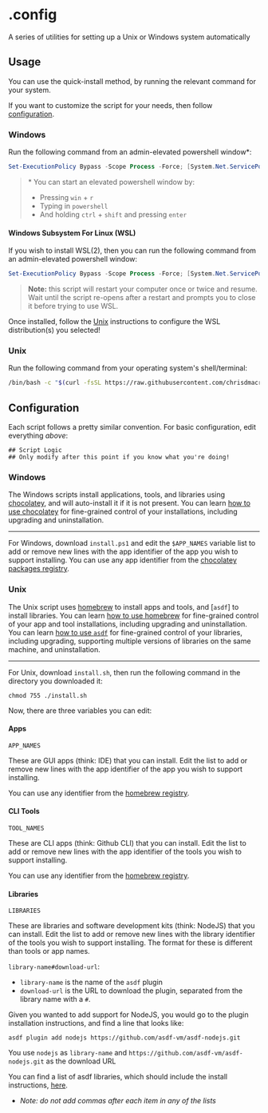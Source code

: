 # .config

A series of utilities for setting up a Unix or Windows system automatically

## Usage

You can use the quick-install method, by running the relevant command for your system.

If you want to customize the script for your needs, then follow [configuration](#Configuration).

### Windows

Run the following command from an admin-elevated powershell window\*:

```powershell
Set-ExecutionPolicy Bypass -Scope Process -Force; [System.Net.ServicePointManager]::SecurityProtocol = [System.Net.ServicePointManager]::SecurityProtocol -bor 3072; iex ((New-Object System.Net.WebClient).DownloadString('https://raw.githubusercontent.com/chrisdmacrae/.config/main/install.ps1'))
```

> \* You can start an elevated powershell window by:
> - Pressing `win` + `r`
> - Typing in `powershell`
> - And holding `ctrl` + `shift` and pressing `enter`

#### Windows Subsystem For Linux (WSL)

If you wish to install WSL(2), then you can run the following command from an admin-elevated powershell window:

```powershell
Set-ExecutionPolicy Bypass -Scope Process -Force; [System.Net.ServicePointManager]::SecurityProtocol = [System.Net.ServicePointManager]::SecurityProtocol -bor 3072; iex ((New-Object System.Net.WebClient).DownloadString('https://raw.githubusercontent.com/chrisdmacrae/.config/main/wsl2.ps1'))
```

> **Note:** this script will restart your computer once or twice and resume. Wait until the script re-opens after a restart and prompts you to close it before trying to use WSL.

Once installed, follow the [Unix](#unix) instructions to configure the WSL distribution(s) you selected!

### Unix

Run the following command from your operating system's shell/terminal:

```bash
/bin/bash -c "$(curl -fsSL https://raw.githubusercontent.com/chrisdmacrae/.config/main/install.sh)"
```

## Configuration

Each script follows a pretty similar convention. For basic configuration, edit everything _above_:

```shell
## Script Logic
## Only modify after this point if you know what you're doing!
```

### Windows

The Windows scripts install applications, tools, and libraries using [chocolatey](https://chocolatey.org/), and will auto-install it if it is not present. You can learn [how to use chocolatey](https://chocolatey.org/install) for fine-grained control of your installations, including upgrading and uninstallation.

---

For Windows, download `install.ps1` and edit the `$APP_NAMES` variable list to add or remove new lines with the app identifier of the app you wish to support installing. You can use any app identifier from the [chocolatey packages registry](https://community.chocolatey.org/packages?page=2&prerelease=False).

### Unix

The Unix script uses [homebrew](https://brew.sh/) to install apps and tools, and [`asdf`] to install libraries. You can learn [how to use homebrew]() for fine-grained control of your app and tool installations, including upgrading and uninstallation. You can learn [how to use `asdf`]() for fine-grained control of your libraries, including upgrading, supporting multiple versions of libraries on the same machine, and uninstallation.

---

For Unix, download `install.sh`, then run the following command in the directory you downloaded it:

```
chmod 755 ./install.sh
```

Now, there are three variables you can edit:

#### Apps
`APP_NAMES`

These are GUI apps (think: IDE) that you can install. Edit the list to add or remove new lines with the app identifier of the app you wish to support installing.

You can use any identifier from the [homebrew registry](https://formulae.brew.sh/).

#### CLI Tools
`TOOL_NAMES`

These are CLI apps (think: Github CLI) that you can install. Edit the list to add or remove new lines with the app identifier of the tools you wish to support installing.

You can use any identifier from the [homebrew registry](https://formulae.brew.sh/).

#### Libraries
`LIBRARIES`

These are libraries and software development kits (think: NodeJS) that you can install. Edit the list to add or remove new lines with the library identifier of the tools you wish to support installing. The format for these is different than tools or app names.

`library-name#download-url`:
- `library-name` is the name of the `asdf` plugin
- `download-url` is the URL to download the plugin, separated from the library name with a `#`.

Given you wanted to add support for NodeJS, you would go to the plugin installation instructions, and find a line that looks like:

```shell
asdf plugin add nodejs https://github.com/asdf-vm/asdf-nodejs.git
```

You use `nodejs` as `library-name` and `https://github.com/asdf-vm/asdf-nodejs.git` as the download URL

You can find a list of asdf libraries, which should include the install instructions, [here](https://github.com/asdf-community).

- _Note: do not add commas after each item in any of the lists_